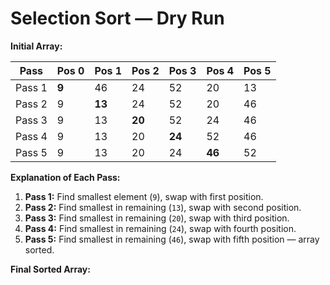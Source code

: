 
# Selection Sort — Dry Run

**Initial Array:**


| Pass    | Pos 0 | Pos 1 | Pos 2 | Pos 3 | Pos 4 | Pos 5 |
|---------|-------|-------|-------|-------|-------|-------|
| Pass 1  | **9** | 46    | 24    | 52    | 20    | 13    |
| Pass 2  | 9     | **13**| 24    | 52    | 20    | 46    |
| Pass 3  | 9     | 13    | **20**| 52    | 24    | 46    |
| Pass 4  | 9     | 13    | 20    | **24**| 52    | 46    |
| Pass 5  | 9     | 13    | 20    | 24    | **46**| 52    |

**Explanation of Each Pass:**
1. **Pass 1:** Find smallest element (`9`), swap with first position.
2. **Pass 2:** Find smallest in remaining (`13`), swap with second position.
3. **Pass 3:** Find smallest in remaining (`20`), swap with third position.
4. **Pass 4:** Find smallest in remaining (`24`), swap with fourth position.
5. **Pass 5:** Find smallest in remaining (`46`), swap with fifth position — array sorted.

**Final Sorted Array:**
